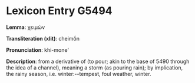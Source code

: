 # Lexicon Entry G5494

**Lemma**: χειμών

**Transliteration (xlit)**: cheimṓn

**Pronunciation**: khi-mone'

**Description**:
from a derivative of  (to pour; akin to the base of 5490 through the idea of a channel), meaning a storm (as pouring rain); by implication, the rainy season, i.e. winter:--tempest, foul weather, winter.
